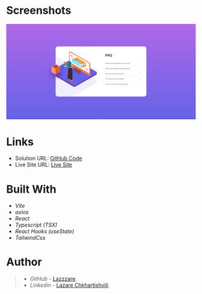 # Screenshots

  <img src="./src/assets/Readme-Image.PNG" alt="First Image">

# Links

- Solution URL: [GitHub Code](https://github.com/Lazzzare/AdviceGenerator-React)
- Live Site URL: [Live Site](https://advice-generator-reacttsx.netlify.app/)

# Built With

- _Vite_
- _axios_
- _React_
- _Typescript (TSX)_
- _React Hooks (useState)_
- _TailwindCss_

# Author

> - _GitHub_ - [Lazzzare](https://github.com/Lazzzare).
> - _Linkedin_ - [Lazare Chkhartishvili](https://www.linkedin.com/in/lazare-chkhartishvili-0a6434235/).
